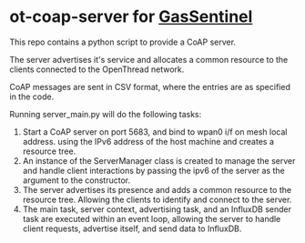 # ot-coap-server for [GasSentinel]()

This repo contains a python script to provide a CoAP server.

The server advertises it's service and allocates a common resource to the clients connected to the OpenThread network.

CoAP messages are sent in CSV format, where the entries are as specified in the code.

Running server_main.py will do the following tasks:
1) Start a CoAP server on port 5683, and bind to wpan0 i/f on mesh local address. using the IPv6 address of the host machine and creates a resource tree.
2) An instance of the ServerManager class is created to manage the server and handle client interactions by passing the ipv6 of the server as the argument to the constructor.
3) The server advertises its presence and adds a common resource to the resource tree. Allowing the clients to identify and connect to the server.
4) The main task, server context, advertising task, and an InfluxDB sender task are executed within an event loop, allowing the server to handle client requests, advertise itself, and send data to InfluxDB.

